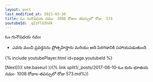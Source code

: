 ```yaml
---
layout: post
last_modified_at: 2021-03-30
title: ఓం గునౌషధయ నమః- 1008 రోజుల తపస్సులో రోజు  574
youtubeId: _qIzFlb3h8k
---
```

 
 
 ఓం గునౌషధయ నమః  
 
 -  ఎవరు మంచి ప్రవర్తనను ప్రోత్సహిస్తారు మరియు అది పెరగడానికి సహాయపడుతుంది 
 
  
 
  
 
 
 
 
 
 


{% include youtubePlayer.html id=page.youtubeId %}
 
[Next]({{ site.baseurl }}{% link  split1/_posts/2017-06-10-ఓం కురు భూతయ నమః- 1008 రోజుల తపస్సులో రోజు  573.md%})
 
